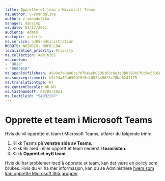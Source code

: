 ```yaml
---
title: Opprette et team i Microsoft Teams
ms.author: v-smandalika
author: v-smandalika
manager: dansimp
ms.date: 03/17/2021
audience: Admin
ms.topic: article
ms.service: o365-administration
ROBOTS: NOINDEX, NOFOLLOW
localization_priority: Priority
ms.collection: Adm_O365
ms.custom:
- "9828"
- "9004618"
ms.openlocfilehash: 4889efc0a86ce7d7b4eeb8595160c0e3e3bb397e5f0d6c5395a54daece512465
ms.sourcegitcommit: b5f7da89a650d2915dc652449623c78be6247175
ms.translationtype: HT
ms.contentlocale: nb-NO
ms.lasthandoff: 08/05/2021
ms.locfileid: "54032207"
---
```

# <a name="create-a-team-in-microsoft-teams"></a>Opprette et team i Microsoft Teams

Hvis du vil opprette et team i Microsoft Teams, utfører du følgende trinn:

1. Klikk Teams på **venstre side av Teams.**
2. Klikk Bli med i eller  opprett et team nederst i **teamlisten.**
3. Klikk **Opprett et nytt team**.

Hvis du har problemer med å opprette et team, kan det være en policy som brukes. Hvis du vil ha mer informasjon, kan du se Administrere [hvem som kan opprette Microsoft 365 grupper](https://docs.microsoft.com/microsoft-365/solutions/manage-creation-of-groups).